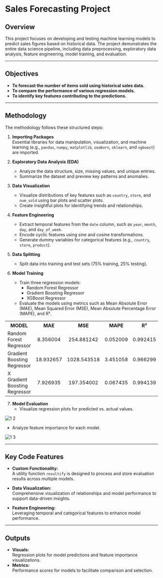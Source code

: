 # Sales Forecasting Project

## Overview
This project focuses on developing and testing machine learning models to predict sales figures based on historical data. The project demonstrates the entire data science pipeline, including data preprocessing, exploratory data analysis, feature engineering, model training, and evaluation.

---

## Objectives
- **To forecast the number of items sold using historical sales data.**
- **To compare the performance of various regression models.**
- **To identify key features contributing to the predictions.**

---

## Methodology
The methodology follows these structured steps:
1. **Importing Packages**  
   Essential libraries for data manipulation, visualization, and machine learning (e.g., `pandas`, `numpy`, `matplotlib`, `seaborn`, `sklearn`, and `xgboost`) are imported.
   
2. **Exploratory Data Analysis (EDA)**  
   - Analyze the data structure, size, missing values, and unique entries.
   - Summarize the dataset and preview key patterns and anomalies.
   
3. **Data Visualization**  
   - Visualize distributions of key features such as `country`, `store`, and `num_sold` using bar plots and scatter plots.
   - Create insightful plots for identifying trends and relationships.

4. **Feature Engineering**  
   - Extract temporal features from the `date` column, such as `year`, `month`, `day`, and `day_of_week`.
   - Encode cyclic features using sine and cosine transformations.
   - Generate dummy variables for categorical features (e.g., `country`, `store`, `product`).

5. **Data Splitting**  
   - Split data into training and test sets (75% training, 25% testing).
   
6. **Model Training**  
   - Train three regression models:
     - Random Forest Regressor
     - Gradient Boosting Regressor
     - XGBoost Regressor
   - Evaluate the models using metrics such as Mean Absolute Error (MAE), Mean Squared Error (MSE), Mean Absolute Percentage Error (MAPE), and R².

<table align="center">
<tr>
   <th>MODEL</th>
   <th>MAE</th>
   <th>MSE</th>
   <th>MAPE</th>
   <th>R²</th>
 </tr>
 <tr>
   <td>Random Forest Regressor</td>
   <td align="center">8.356004</td>
   <td align="center">254.881242</td>
   <td align="center">0.052009</td>
   <td align="center">0.992415</td>
 </tr>
 <tr>
   <td>Gradient Boosting Regressor</td>
   <td align="center">18.932657</td>
   <td align="center">1028.543518</td>
   <td align="center">3.451058</td>
   <td align="center">0.966299</td>
 </tr>
 <tr>
   <td>X Gradient Boosting Regressor</td>
   <td align="center">7.926935</td>
   <td align="center">197.354002</td>
   <td align="center">0.067435</td>
   <td align="center">0.994139</td>
 </tr>
</table>


7. **Model Evaluation**  
   - Visualize regression plots for predicted vs. actual values.

![1 2](https://github.com/user-attachments/assets/5a3f1c16-0cf6-4fbf-b718-e0198b3cca80)

   - Analyze feature importance for each model.

![1 3](https://github.com/user-attachments/assets/48751ce5-fb4d-42f7-b4f2-992ff92bfbb0)

---

## Key Code Features
- **Custom Functionality:**  
  A utility function `resultify` is designed to process and store evaluation results across multiple models.
  
- **Data Visualization:**  
  Comprehensive visualization of relationships and model performance to support data-driven insights.

- **Feature Engineering:**  
  Leveraging temporal and categorical features to enhance model performance.

---

## Outputs
- **Visuals:**  
  Regression plots for model predictions and feature importance visualizations.
- **Metrics:**  
  Performance scores for models to facilitate comparison and selection.
